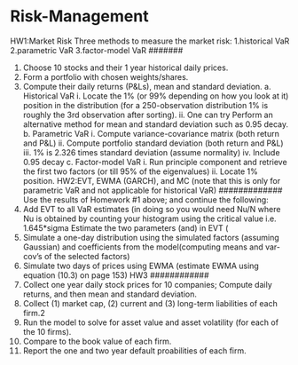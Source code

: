 # Risk-Management
HW1:Market Risk
Three methods to measure the market risk: 1.historical VaR 2.parametric VaR 3.factor-model VaR
#######
1. Choose 10 stocks and their 1 year historical daily prices.
2. Form a portfolio with chosen weights/shares.
3. Compute their daily returns (P&Ls), mean and standard deviation.
  a. Historical VaR
    i. Locate the 1% (or 99% depending on how you look at it) position
       in the distribution (for a 250-observation distribution 1% is
       roughly the 3rd observation after sorting).
    ii. One can try Perform an alternative method for mean and standard
        deviation such as 0.95 decay.
  b. Parametric VaR
    i. Compute variance-covariance matrix (both return and P&L)
    ii. Compute portfolio standard deviation (both return and P&L)
    iii. 1% is 2.326 times standard deviation (assume normality)
    iv. Include 0.95 decay
  c. Factor-model VaR 
    i. Run principle component and retrieve the first two factors (or till
    95% of the eigenvalues)
    ii. Locate 1% position.
HW2:EVT, EWMA (GARCH), and MC (note that this is only for parametric
      VaR and not applicable for historical VaR)
#############
 Use the results of Homework #1 above; and continue the following:
1. Add EVT to all VaR estimates (in doing so you would need Nu/N where Nu is
obtained by counting your histogram using the critical value i.e. 1.645*sigma Estimate the two parameters (and) in EVT (
2. Simulate a one-day distribution using the simulated factors (assuming Gaussian)
and coefficients from the model(computing means and var-cov’s of the selected factors)
3. Simulate two days of prices using EWMA (estimate EWMA using equation (10.3) on page 153)
HW3
############
1. Collect one year daily stock prices for 10 companies; Compute daily returns, and
then mean and standard deviation.
2. Collect (1) market cap, (2) current and (3) long-term liabilities of each firm.2
3. Run the model to solve for asset value and asset volatility (for each of the 10
firms).
4. Compare to the book value of each firm.
5. Report the one and two year default proabilities of each firm.
